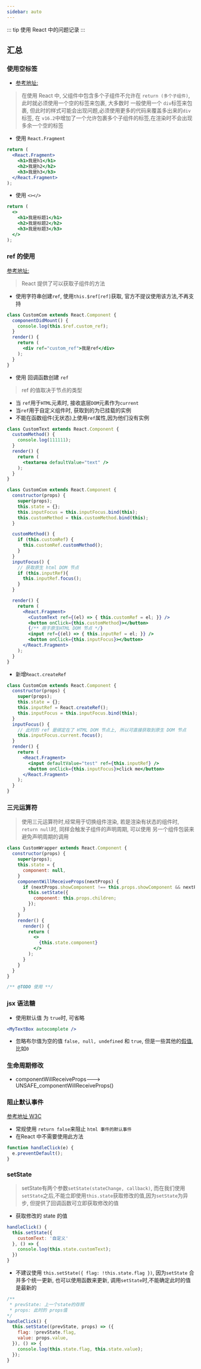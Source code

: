 ```yaml
---
sidebar: auto
---
```


::: tip
使用 React 中的问题记录
:::

## 汇总

### 使用空标签

- [参考地址:](https://reactjs.org/docs/react-api.html#reactfragment)

> 在使用 React 中, 父组件中包含多个子组件不允许在 `return (多个子组件)`, 此时就必须使用一个空的标签来包裹, 大多数时 一般使用一个 `div`标签来包裹, 但此时的样式可能会出现问题,必须使用更多的代码来覆盖多出来的`div`标签, 在 `v16.2`中增加了一个允许包裹多个子组件的标签,在渲染时不会出现多余一个空的标签

- 使用 `React.Fragment`

```jsx
return (
  <React.Fragment>
    <h1>我是h1</h1>
    <h2>我是h2</h2>
    <h3>我是h3</h3>
  </React.Fragment>
);
```
- 使用 `<></>`

```jsx
return (
  <>
    <h1>我是标题1</h1>
    <h2>我是标题2</h2>
    <h3>我是标题3</h3>
  </>
);
```

### ref 的使用

[参考地址:](https://reactjs.org/docs/refs-and-the-dom.html)

> React 提供了可以获取子组件的方法

- 使用字符串创建`ref`, 使用`this.$ref[ref]`获取, 官方不提议使用该方法,不再支持

```jsx
class CustomCom extends React.Component {
  componentDidMount() {
    console.log(this.$ref.custom_ref);
  }
  render() {
    return (
      <div ref="custom_ref">我是ref</div>
    );
  }
}
```

- 使用 回调函数创建 `ref`

> ref 的值取决于节点的类型

- 当 `ref`用于`HTML`元素时, 接收底层`DOM`元素作为`current`
- 当`ref`用于自定义组件时, 获取到的为已挂载的实例
- 不能在函数组件(无状态)上使用`ref`属性,因为他们没有实例

```jsx
class CustomText extends React.Component {
  customMethod() {
    console.log(111111);
  }
  render() {
    return (
      <textarea defaultValue="text" />
    );
  }
}

class CustomCom extends React.Component {
  constructor(props) {
    super(props);
    this.state = {};
    this.inputFocus = this.inputFocus.bind(this);
    this.customMethod = this.customMethod.bind(this);
  }

  customMethod() {
    if (this.customRef) {
      this.customRef.customMethod();
    }
  }
  inputFocus() {
    // 获取原生 html DOM 节点
    if (this.inputRef){
      this.inputRef.focus();
    }
  }

  render() {
    return (
      <React.Fragment>
        <CustomText ref={(el) => { this.customRef = el; }} />
        <button onClick={this.customMethod}></button>
        {/** 用于原生HTML DOM 节点 */}
        <input ref={(el) => { this.inputRef = el; }} />
        <button onClick={this.inputFocus}></button>
      </React.Fragment>
    );
  }
}

```

- 新增`React.createRef`

```jsx
class CustomCom extends React.Component {
  constructor(props) {
    super(props);
    this.state = {};
    this.inputRef = React.createRef();
    this.inputFocus = this.inputFocus.bind(this);
  }
  inputFocus() {
    // 此时的 ref 是绑定在了 HTML DOM 节点上, 所以可直接获取到原生 DOM 节点
    this.inputFocus.current.focus();
  }
  render() {
    return (
      <React.Fragment>
        <input defaultValue="test" ref={this.inputRef} />
        <button onClick={this.inputFocus}>click me</button>
      </React.Fragment>
    );
  }
}

```

### 三元运算符

> 使用三元运算符时,经常用于切换组件渲染, 若是渲染有状态的组件时, `return null`时, 同样会触发子组件的声明周期, 可以使用 另一个组件包装来避免声明周期的调用

<!-- @TODO 待修改, 参考 自定义组件 销毁 -->

```jsx
class CustomWrapper extends React.Component {
  constructor(props) {
    super(props);
    this.state = {
      component: null,
    }
    componentWillReceiveProps(nextProps) {
      if (nextProps.showComponent !== this.props.showComponent && nextProps.showComponent) {
        this.setState({
          component: this.props.children;
        });
      }
    }
    render() {
      render() {
        return (
          <>
            {this.state.component}
          </>
        );
      }
    }
  }
}

/** @TODO 使用 **/


```


### jsx 语法糖

- 使用默认值 为 `true`时, 可省略

```jsx
<MyTextBox autocomplete />
```

- 忽略布尔值为空的值 `false, null, undefined` 和 `true`, 但是一些其他的[假值](https://developer.mozilla.org/en-US/docs/Glossary/Falsy), 比如`0`


### 生命周期修改

- componentWillReceiveProps---> UNSAFE_componentWillReceiveProps()


### 阻止默认事件

[参考地址 W3C](https://www.w3.org/TR/DOM-Level-3-Events/)

- 常规使用 `return false`来阻止 `html 事件的默认事件`
- 在React 中不需要使用此方法

```jsx
function handleClick(e) {
  e.preventDefault();
}
```

### setState

> setState有两个参数`setState(stateChange, callback)`, 而在我们使用`setState`之后,不能立即使用`this.state`获取修改的值,因为`setState`为异步, 但提供了回调函数可立即获取修改的值

- 获取修改的 state 的值

```jsx
handleClick() {
  this.setState({
    customText: '自定义'
  }, () => {
    console.log(this.state.customText);
  })
}

```

- 不建议使用 `this.setState({ flag: !this.state.flag })`, 因为`setState` 合并多个统一更新, 也可以使用函数来更新, 调用`setState`时,不能确定此时的值是最新的

```jsx
/**
 * prevState: 上一个state的存照
 * props: 此时的 props值
*/
handleClick() {
  this.setState((prevState, props) => ({
    flag: !prevState.flag,
    value: props.value,
  }), () => {
    console.log(this.state.flag, this.state.value);
  });
}

```

